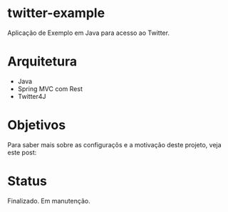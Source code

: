 twitter-example
===============

Aplicação de Exemplo em Java para acesso ao Twitter.

Arquitetura
===========

+ Java
+ Spring MVC com Rest
+ Twitter4J

Objetivos
=========

Para saber mais sobre as configuraçõs e a motivação deste projeto, veja este post: 

Status
======

Finalizado. Em manutenção.
